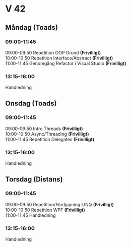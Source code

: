 # V 42
## Måndag (Toads)
### 09:00-11:45
09:00-09:50 Repetition OOP Grund **(Frivilligt)**</br>
10:00-10:50 Repetition Interface/Abstract **(Frivilligt)**</br>
11:00-11:45 Genomgång Refactor i Visual Studio **(Frivilligt)**
### 13:15-16:00
Handledning</br>
## Onsdag (Toads)
### 09:00-11:45
09:00-09:50 Intro Threads **(Frivilligt)**</br>
10:00-10:50 Async/Threading **(Frivilligt)**</br>
11:00-11:45 Repetition Delegates **(Frivilligt)**
### 13:15-16:00
Handledning
## Torsdag (Distans)
### 09:00-11:45
09:00-09:50 Repetition/Fördjupning LINQ **(Frivilligt)**</br>
10:00-10:50 Repetition WPF **(Frivilligt)**</br>
11:00-11:45 Handledning
### 13:15-16:00
Handledning